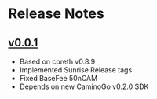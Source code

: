 # Release Notes

## [v0.0.1](https://github.com/chain4travel/caminoethvm/releases/tag/v0.0.1)
- Based on coreth v0.8.9
- Implemented Sunrise Release tags
- Fixed BaseFee 50nCAM
- Depends on new CaminoGo v0.2.0 SDK

